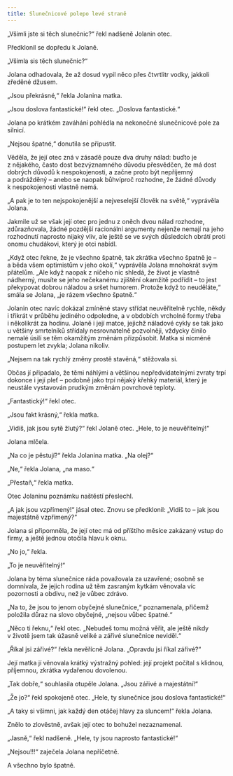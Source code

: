 ```yaml
---
title: Slunečnicové polepo levé straně
---
```


„Všimli jste si těch slunečnic?“ řekl nadšeně Jolanin otec.

  

Předklonil se dopředu k Jolaně.

„Všimla sis těch slunečnic?“

Jolana odhadovala, že až dosud vypil něco přes čtvrtlitr vodky, jakkoli zředěné džusem.

„Jsou překrásné,“ řekla Jolanina matka.

„Jsou doslova fantastické!“ řekl otec. „Doslova fantastické.“

Jolana po krátkém zaváhání pohlédla na nekonečné slunečnicové pole za silnicí.

„Nejsou špatné,“ donutila se připustit.

Věděla, že její otec zná v zásadě pouze dva druhy nálad: buďto je z nějakého, často dost bezvýznamného důvodu přesvědčen, že má dost dobrých důvodů k nespokojenosti, a začne proto být nepříjemný a podrážděný – anebo se naopak bůhvíproč rozhodne, že žádné důvody k nespokojenosti vlastně nemá.

„A pak je to ten nejspokojenější a nejveselejší člověk na světě,“ vyprávěla Jolana.

Jakmile už se však její otec pro jednu z oněch dvou nálad rozhodne, zdůrazňovala, žádné pozdější racionální argumenty nejenže nemají na jeho rozhodnutí naprosto nijaký vliv, ale ještě se ve svých důsledcích obrátí proti onomu chudákovi, který je otci nabídl.

„Když otec řekne, že je všechno špatně, tak zkrátka všechno špatně je – a běda všem optimistům v jeho okolí,“ vyprávěla Jolana mnohokrát svým přátelům. „Ale když naopak z ničeho nic shledá, že život je vlastně nádherný, musíte se jeho nečekanému zjištění okamžitě podřídit – to jest překypovat dobrou náladou a sršet humorem. Protože když to neuděláte,“ smála se Jolana, „je rázem všechno špatně.“

Jolanin otec navíc dokázal zmíněné stavy střídat neuvěřitelně rychle, někdy i třikrát v průběhu jediného odpoledne, a v obdobích vrcholné formy třeba i několikrát za hodinu. Jolaně i její matce, jejichž náladové cykly se tak jako u většiny smrtelníků střídaly nesrovnatelně pozvolněji, vždycky činilo nemalé úsilí se těm okamžitým změnám přizpůsobit. Matka si nicméně postupem let zvykla; Jolana nikoliv.

„Nejsem na tak rychlý změny prostě stavěná,“ stěžovala si.

Občas jí připadalo, že těmi náhlými a většinou nepředvídatelnými zvraty trpí dokonce i její pleť – podobně jako trpí nějaký křehký materiál, který je neustále vystavován prudkým změnám povrchové teploty.

„Fantastický!“ řekl otec.

„Jsou fakt krásný,“ řekla matka.

„Vidíš, jak jsou sytě žlutý?“ řekl Jolaně otec. „Hele, to je neuvěřitelný!“

Jolana mlčela.

„Na co je pěstují?“ řekla Jolanina matka. „Na olej?“

„Ne,“ řekla Jolana, „na maso.“

„Přestaň,“ řekla matka.

Otec Jolaninu poznámku naštěstí přeslechl.

„A jak jsou vzpřímený!“ jásal otec. Znovu se předklonil: „Vidíš to – jak jsou majestátně vzpřímený?“

Jolana si připomněla, že její otec má od příštího měsíce zakázaný vstup do firmy, a ještě jednou otočila hlavu k oknu.

„No jo,“ řekla.

„To je neuvěřitelný!“

Jolana by téma slunečnice ráda považovala za uzavřené; osobně se domnívala, že jejich rodina už těm zasraným kytkám věnovala víc pozornosti a obdivu, než je vůbec zdrávo.

„Na to, že jsou to jenom obyčejné slunečnice,“ poznamenala, přičemž položila důraz na slovo obyčejné, „nejsou vůbec špatné.“

„Něco ti řeknu,“ řekl otec. „Nebudeš tomu možná věřit, ale ještě nikdy v životě jsem tak úžasně veliké a zářivé slunečnice neviděl.“

„Říkal jsi zářivé?“ řekla nevěřícně Jolana. „Opravdu jsi říkal zářivé?“

Její matka jí věnovala krátký výstražný pohled: její projekt počítal s klidnou, příjemnou, zkrátka vydařenou dovolenou.

„Tak dobře,“ souhlasila otupěle Jolana. „Jsou zářivé a majestátní!“

„Že jo?“ řekl spokojeně otec. „Hele, ty slunečnice jsou doslova fantastické!“

„A taky si všimni, jak každý den otáčej hlavy za sluncem!“ řekla Jolana.

Znělo to zlověstně, avšak její otec to bohužel nezaznamenal.

„Jasně,“ řekl nadšeně. „Hele, ty jsou naprosto fantastické!“

„Nejsou!!!“ zaječela Jolana nepříčetně.

A všechno bylo špatně.
